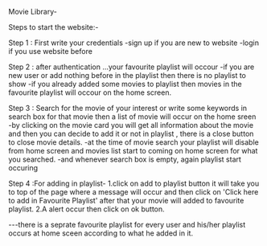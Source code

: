 Movie Library-


Steps to start the website:-

Step 1 : First write your credentials 
        -sign up if you are new to website
        -login if you use website before



Step 2 : after authentication ...your favourite playlist will occour 
        -if you are new user or add nothing before in the playlist then there is no playlist to show
        -if you already added some movies to playlist  then movies in the favourite playlist will occour on the home screen.



Step 3 : Search for the movie of your interest or write some keywords in search box  for that movie then a
         list of movie will occur on the home sreen  
        -by clicking on the movie card you will get all information about the movie and then you can decide to add it or not in playlist , there is a close button to close movie details.
        -at the time of movie search your playlist will disable from home screen and movies list start to coming on home screen for what you searched.
        -and whenever search box is empty, again playlist start occuring

Step 4 :For adding in playlist-
       1.click on add to playlist button it will take you to top of the page where a message will occur and then click  on 'Click here to add in Favourite Playlist' after that your movie will  added to favourite playlist.
       2.A alert occur then click on ok button.


 
 ---there is a seprate favourite playlist for every user and his/her playlist occurs at home sceen according to what he added in it.      




